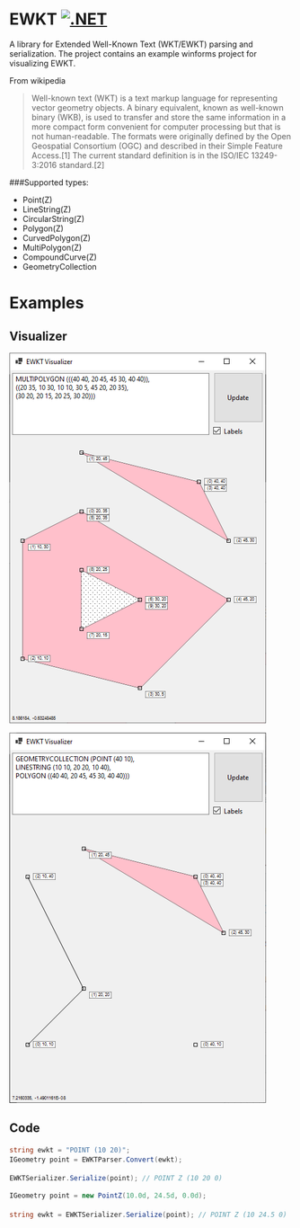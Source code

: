 # EWKT [![.NET](https://github.com/0xRCE/EWKT/actions/workflows/dotnet.yml/badge.svg)](https://github.com/0xRCE/EWKT/actions/workflows/dotnet.yml)

A library for Extended Well-Known Text (WKT/EWKT) parsing and serialization. The project contains an example winforms project for visualizing EWKT.

From wikipedia
> Well-known text (WKT) is a text markup language for representing vector geometry objects. A binary equivalent, known as well-known binary (WKB), is used to transfer and store the same information in a more compact form convenient for computer processing but that is not human-readable. The formats were originally defined by the Open Geospatial Consortium (OGC) and described in their Simple Feature Access.[1] The current standard definition is in the ISO/IEC 13249-3:2016 standard.[2]

###Supported types:
* Point(Z)
* LineString(Z)
* CircularString(Z)
* Polygon(Z)
* CurvedPolygon(Z)
* MultiPolygon(Z)
* CompoundCurve(Z)
* GeometryCollection

# Examples

## Visualizer
![MULTIPOLYGON](.github/example_multipolygon.png)

![GEOMETRYCOLLECTION](.github/example_geometrycollection.png)

## Code

````C#
string ewkt = "POINT (10 20)";
IGeometry point = EWKTParser.Convert(ewkt);

EWKTSerializer.Serialize(point); // POINT Z (10 20 0)
````

````C#
IGeometry point = new PointZ(10.0d, 24.5d, 0.0d);

string ewkt = EWKTSerializer.Serialize(point); // POINT Z (10 24.5 0)

````